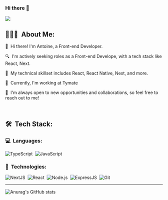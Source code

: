 ### Hi there 👋
![](https://komarev.com/ghpvc/?username=synnksou)

## 👨🏻‍💻 &nbsp;About Me:

<p>👋 &nbsp;Hi there! I'm Antoine, a Front-end Developer.</p>
<p>🔍 &nbsp;I'm actively seeking roles as a Front-end Develope, with a tech stack like React, Next.</p>
<p>🚀 &nbsp;My technical skillset includes React, React Native, Next, and more. </p>
<p>🌱 &nbsp;Currently, I'm working at Tymate</p>
<p>🤝 &nbsp;I'm always open to new opportunities and collaborations, so feel free to reach out to me!</p>

<br />

## 🛠 &nbsp;Tech Stack:

### 💻 &nbsp;Languages:

![TypeScript](https://img.shields.io/badge/-TypeScript-05122A?style=flat&logo=typescript)&nbsp;
![JavaScript](https://img.shields.io/badge/-JavaScript-05122A?style=flat&logo=python)&nbsp;

### 🚀 &nbsp;Technologies:

![NextJS](https://img.shields.io/badge/-NextJS-05122A?style=flat&logo=next.js)&nbsp;
![React](https://img.shields.io/badge/-React-05122A?style=flat&logo=react)&nbsp;
![Node.js](https://img.shields.io/badge/-Node.js-05122A?style=flat&logo=node.js)&nbsp;
![ExpressJS](https://img.shields.io/badge/-ExpressJS-05122A?style=flat&logo=express)&nbsp;
![Git](https://img.shields.io/badge/-Git-05122A?style=flat&logo=git)&nbsp;

<hr />

![Anurag's GitHub stats](https://github-readme-stats.vercel.app/api?username=synnksou&show_icons=true&theme=panda)

<!--
**synnksou/synnksou** is a ✨ _special_ ✨ repository because its `README.md` (this file) appears on your GitHub profile.

Here are some ideas to get you started:

- 🔭 I’m currently working on ...
- 🌱 I’m currently learning ...
- 👯 I’m looking to collaborate on ...
- 🤔 I’m looking for help with ...
- 💬 Ask me about ...
- 📫 How to reach me: ...
- 😄 Pronouns: ...
- ⚡ Fun fact: ...
-->
